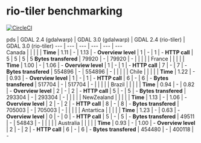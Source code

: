# rio-tiler benchmarking

[![CircleCI](https://circleci.com/gh/vincentsarago/rio-tiler-bench.svg?style=svg)](https://circleci.com/gh/vincentsarago/rio-tiler-bench)


pds | GDAL 2.4 (gdalwarp) | GDAL 3.0 (gdalwarp) | GDAL 2.4 (rio-tiler) | GDAL 3.0 (rio-tiler)
--- | --- | ---    | ---              | ---         | ---        
Canada | | | | |
**Time** | 1.11 | - | 1.13 | - 
**Overview level** | 1 | - | 1 | -
**HTTP call** | 5 | 5 | 5 | 5 
**Bytes transfered** | 79920 | - |  79920 | -
| | | | |
France | | | | |
**Time** | 1.00 | - | 1.06 | - 
**Overview level** | 1 | - | 1 | -
**HTTP call** | 7 | - | 7 | -
**Bytes transfered** | 554896 | - |  554896 | -
| | | | |
Chile | | | | |
**Time** | 1.22 | - | 0.93 | - 
**Overview level** | 1 | - | 1 | -
**HTTP call** | 6 | - | 6 | -
**Bytes transfered** | 517704 | - |  517704 | -
| | | | |
Brazil | | | | |
**Time** | 0.94 | - | 0.82 | - 
**Overview level** | 2 | - | 2 | -
**HTTP call** | 5 | - | 5 | -
**Bytes transfered** | 293304 | - |  293304 | -
| | | | |
NewZealand | | | | |
**Time** | 1.13 | - | 1.06 | - 
**Overview level** | 2 | - | 2 | -
**HTTP call** | 8 | - | 8 | -
**Bytes transfered** | 705003 | - |  705003 | -
| | | | |
Antartica | | | | |
**Time** | 1.23 | - | 0.63 | - 
**Overview level** | 0 | - | 0 | -
**HTTP call** | 5 | - | 5 | -
**Bytes transfered** | 49511 | - |  54843 | -
| | | | |
Australia | | | | |
**Time** | 0.93 | - | 1.00 | - 
**Overview level** | 2 | - | 2 | -
**HTTP call** | 6 | - | 6 | -
**Bytes transfered** | 454480 | - |  400118 | -